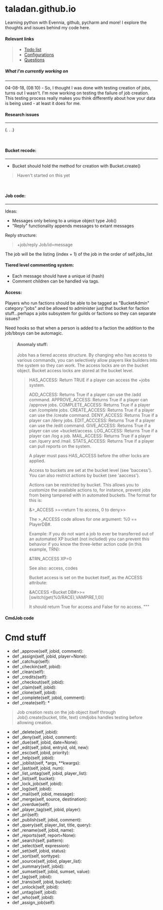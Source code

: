# taladan.github.io

Learning python with Evennia, github, pycharm and more!  I explore the thoughts and issues behind my code here.

#### Relevant links
> * [Todo list](todo.md)
> * [Configurations](configs.md)
> * [Questions](questions.md)

##### What I'm currently working on
---

04-08-18, (08:10) - So, I thought I was done with testing creation of jobs, turns out I wasn't.  I'm now working on testing the failure of job creation.  This testing process really makes you think differently about how your data is being used - at least it does for me.


#### Research issues
---
(. . .)

<br>

#### Bucket recode:
---
* Bucket should hold the method for creation with Bucket.create()

> Haven't started on this yet

<br>

#### Job code:
---

Ideas:
* Messages only belong to a unique object type Job()
* "Reply" functionality appends messages to extant messages

 Reply structure:
>+job/reply Job/id=message

The job will be the listing (index + 1) of the job in the order of self.jobs_list

#### Tiered level commenting system:
* Each message should have a unique id (hash)
* Comment children can be handled via tags.

#### Access:
Players who run factions should be able to be tagged as "BucketAdmin" category:"jobs"
and be allowed to administer just that bucket for faction stuff...perhaps a jobs
subsystem for guilds or factions so they can separate issues?

Need hooks so that when a person is added to a faction the addition to the job/bbsys
can be automagic.

> #### Anomaly stuff:
> Jobs has a tiered access structure. By changing who has access to
> various commands, you can selectively allow players like builders into the
> system so they can work. The access locks are on the bucket object.
> Bucket access locks are stored at the bucket level.
>
>> HAS_ACCESS: Return TRUE if a player can access the +jobs system.
>>
>> ADD_ACCESS:      Returns True if a player can use the /add command.
>> APPROVE_ACCESS:  Returns True if a player can /approve jobs.
>> COMPLETE_ACCESS: Returns True if a player can /complete jobs.
>> CREATE_ACCESS:   Returns True if a player can use the /create command.
>> DENY_ACCESS:     Returns True if a player can /deny jobs.
>> EDIT_ACCCESS:    Returns True if a player can use the /edit command.
>> GIVE_ACCESS:     Returns True if a player can use +bucket/access.
>> LOG_ACCESS:      Returns True if a player can /log a job.
>> MAIL_ACCESS:     Returns True if a player can /query and /mail.
>> STATS_ACCESS:    Returns True if a player can pull reports on the system.
>>
>> A player must pass HAS_ACCESS before the other locks are applied.
>>
>> Access to buckets are set at the bucket level (see 'baccess').
>> You can also restrict actions by bucket (see 'aaccess').
>>
>> Actions can be restricted by bucket. This allows you to customize the
>> available actions to, for instance, prevent jobs from being tampered
>> with in automated buckets. The format for this is:
>>
>> &<action code>>_ACCESS <bucket>>=<return 1 to access, 0 to deny>>
>>
>> The <action>>_ACCESS code allows for one argument: %0 == PlayerDB#.
>>
>> Example: If you do not want a job to ever be transferred out
>> of an automated XP bucket (not included) you can prevent
>> this behavior if you know the three-letter action code (in this
>> example, TRN):
>>
>> &TRN_ACCESS XP=0
>>
>> See also: access, codes
>>
>> Bucket access is set on the bucket itself, as the ACCESS attribute:
>>
>> &ACCESS <Bucket DB#>>=[switch(get(%0/RACE),VAMPIRE,1,0)]
>>
>> It should return True for access and False for no access.
"""

#### CmdJob code

# Cmd stuff
* def _approve(self, jobid, comment):
* def _assign(self, jobid, player=None):
* def _catchup(self):
* def _checkin(self, jobid):
* def _clean(self):
* def _credits(self):
* def _checkout(self, jobid):
* def _claim(self, jobid):
* def _clone(self, jobid):
* def _complete(self, jobid, comment):
* def _create(self): \*
> Job creation rests on the job object itself through Job().create(bucket, title, text) cmdjobs handles testing before allowing creation.
* def _delete(self, jobid):
* def _deny(self, jobid, comment):
* def _due(self, jobid, date=None):
* def _edit(self, jobid, entryid, old, new):
* def _esc(self, jobid, priority):
* def _help(self, jobid):
* def _joblist(self, *args, **kwargs):
* def _last(self, jobid, num):
* def _list_untag(self, jobid, player_list):
* def _list(self, bucket):
* def _lock_job(self, jobid):
* def _log(self, jobid):
* def _mail(self, jobid, message):
* def _merge(self, source, destination):
* def _overdue(self):
* def _player_tag(self, jobid, player):
* def _pri(self):
* def _publish(self, jobid, comment):
* def _query(self, player_list, title, query):
* def _rename(self, jobid, name):
* def _reports(self, report=None):
* def _search(self, pattern):
* def _select(self, expression):
* def _set(self, jobid, status):
* def _sort(self, sorttype):
* def _source(self, jobid, player_list):
* def _summary(self, jobid):
* def _sumset(self, jobid, sumset, value):
* def _tag(self, jobid):
* def _trans(self, jobid, bucket):
* def _unlock(self, jobid):
* def _untag(self, jobid):
* def _who(self, jobid):
* def _assign_job(self):
